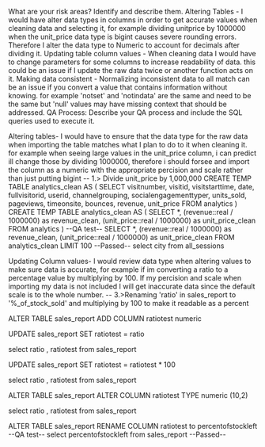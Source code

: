 What are your risk areas? Identify and describe them.
Altering Tables - I would have alter data types in columns in order to get accurate values when cleaning data and selecting it, for example dividing unitprice by 1000000 when the unit_price data type is bigint causes severe rounding errors. Therefore I alter the data type to Numeric to account for decimals after dividing it. 
Updating table column values - When cleaning data I would have to change parameters for some columns to increase readability of data. this could be an issue if I update the raw data twice or another function acts on it. 
Making data consistent - Normalizing inconsistent data to all match can be an issue if you convert a value that contains information without knowing. for example 'notset' and 'notindata' are the same and need to be the same but 'null' values may have missing context that should be addressed.
QA Process:
Describe your QA process and include the SQL queries used to execute it.

Altering tables- I would have to ensure that the data type for the raw data when importing the table matches what I plan to do to it when cleaning it. for example when seeing large values in the unit_price column, i can predict ill change those by dividing 1000000, therefore i should forsee and import the column as a numeric with the appropriate percision and scale rather than just putting bigint 
-- 1.> Divide unit_price by 1,000,000 
CREATE TEMP TABLE analytics_clean AS (
    SELECT visitnumber, visitid, visitstarttime, date, fullvisitorid, userid, channelgrouping, socialengagementtyper, units_sold, pageviews, timeonsite, bounces, revenue, unit_price
    FROM analytics
)
CREATE TEMP TABLE analytics_clean AS (
	SELECT *,
	(revenue::real / 1000000) as revenue_clean,
	(unit_price::real / 1000000) as unit_price_clean
	FROM analytics
)
--QA test--
SELECT *,
(revenue::real / 1000000) as revenue_clean,
(unit_price::real / 1000000) as unit_price_clean 
FROM analytics_clean LIMIT 100 
--Passed--
select city from all_sessions 



Updating Column values- I would review data type when altering values to make sure data is accurate, for example if im converting a ratio to a percentage value by multiplying by 100. If my percision and scale when importing my data  is not included I will get inaccurate data since the default scale is to the whole number. 
-- 3.>Renaming 'ratio' in sales_report to '%_of_stock_sold' and multiplying by 100 to make it readable as a percent 

ALTER TABLE sales_report 
ADD COLUMN ratiotest numeric  

UPDATE sales_report
SET ratiotest = ratio

select ratio , ratiotest from sales_report 

UPDATE sales_report 
SET ratiotest = ratiotest * 100 

select ratio , ratiotest from sales_report 

ALTER TABLE sales_report 
ALTER COLUMN ratiotest TYPE numeric (10,2)

select ratio , ratiotest from sales_report 

ALTER TABLE sales_report 
RENAME COLUMN ratiotest to percentofstockleft
--QA test--
select percentofstockleft from sales_report 
--Passed--
